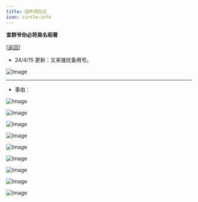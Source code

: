 ```yaml
---
title: 回声洞后记
icon: circle-info
---
```


**宣群爷你必将臭名昭著** 

[[返回](./cave.md)]

- 24/4/15 更新：又来骚扰备用号。

![Image](./fuck-cave-10.jpg)

-----

- 事由：

![Image](fuck-cave-9.jpg)

![Image](fuck-cave-1.png)

![Image](fuck-cave-2.png)

![Image](fuck-cave-3.png)

![Image](fuck-cave-4.jpg)

![Image](fuck-cave-5.png)

![Image](fuck-cave-6.jpg)

![Image](fuck-cave-7.jpg)

![Image](fuck-cave-8.jpg)
